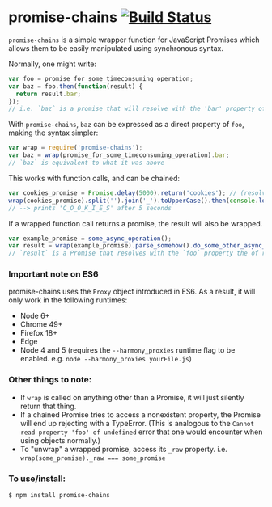 # promise-chains [![Build Status](https://travis-ci.org/not-an-aardvark/promise-chains.svg?branch=master)](https://travis-ci.org/not-an-aardvark/promise-chains)

`promise-chains` is a simple wrapper function for JavaScript Promises which allows them to be easily manipulated using synchronous syntax.

Normally, one might write:

```javascript
var foo = promise_for_some_timeconsuming_operation;
var baz = foo.then(function(result) {
  return result.bar;
});
// i.e. `baz` is a promise that will resolve with the 'bar' property of the output of foo.
```

With `promise-chains`, `baz` can be expressed as a direct property of `foo`, making the syntax simpler:

```javascript
var wrap = require('promise-chains');
var baz = wrap(promise_for_some_timeconsuming_operation).bar;
// `baz` is equivalent to what it was above
```

This works with function calls, and can be chained:

```javascript
var cookies_promise = Promise.delay(5000).return('cookies'); // (resolves with 'cookies' after 5 seconds)
wrap(cookies_promise).split('').join('_').toUpperCase().then(console.log);
// --> prints 'C_O_O_K_I_E_S' after 5 seconds
```

If a wrapped function call returns a promise, the result will also be wrapped.

```javascript
var example_promise = some_async_operation();
var result = wrap(example_promise).parse_somehow().do_some_other_async_operation().parse_this_response_too().foo;
// `result` is a Promise that resolves with the `foo` property the of result of both operations, parsing etc.
```

### Important note on ES6

promise-chains uses the `Proxy` object introduced in ES6. As a result, it will only work in the following runtimes:

* Node 6+
* Chrome 49+
* Firefox 18+
* Edge
* Node 4 and 5 (requires the `--harmony_proxies` runtime flag to be enabled. e.g. `node --harmony_proxies yourFile.js`)

### Other things to note:

* If `wrap` is called on anything other than a Promise, it will just silently return that thing.
* If a chained Promise tries to access a nonexistent property, the Promise will end up rejecting with a TypeError. (This is analogous to the `Cannot read property 'foo' of undefined` error that one would encounter when using objects normally.)
* To "unwrap" a wrapped promise, access its `_raw` property. i.e. `wrap(some_promise)._raw === some_promise`

### To use/install:

```bash
$ npm install promise-chains
```
